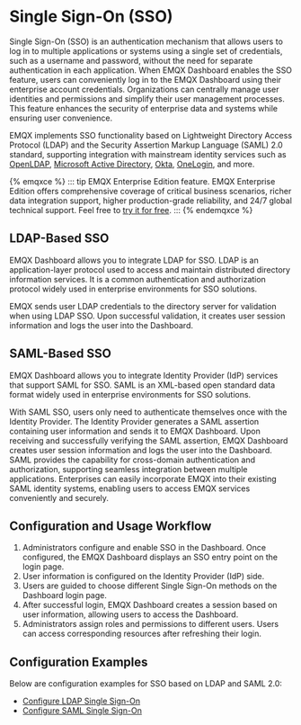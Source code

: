 # Single Sign-On (SSO)

Single Sign-On (SSO) is an authentication mechanism that allows users to log in to multiple applications or systems using a single set of credentials, such as a username and password, without the need for separate authentication in each application. When EMQX Dashboard enables the SSO feature, users can conveniently log in to the EMQX Dashboard using their enterprise account credentials. Organizations can centrally manage user identities and permissions and simplify their user management processes. This feature enhances the security of enterprise data and systems while ensuring user convenience.

EMQX implements SSO functionality based on Lightweight Directory Access Protocol (LDAP) and the Security Assertion Markup Language (SAML) 2.0 standard, supporting integration with mainstream identity services such as [OpenLDAP](https://www.openldap.org/), [Microsoft Active Directory](https://azure.microsoft.com/en-in/products/active-directory), [Okta](https://www.okta.com/), [OneLogin](https://www.onelogin.com/), and more. 

{% emqxce %} 
::: tip 
EMQX Enterprise Edition feature. EMQX Enterprise Edition offers comprehensive coverage of critical business scenarios, richer data integration support, higher production-grade reliability, and 24/7 global technical support. Feel free to [try it for free](https://www.emqx.com/zh/try?product=enterprise). 
::: 
{% endemqxce %}

## LDAP-Based SSO

EMQX Dashboard allows you to integrate LDAP for SSO. LDAP is an application-layer protocol used to access and maintain distributed directory information services. It is a common authentication and authorization protocol widely used in enterprise environments for SSO solutions.

EMQX sends user LDAP credentials to the directory server for validation when using LDAP SSO. Upon successful validation, it creates user session information and logs the user into the Dashboard.

## SAML-Based SSO

EMQX Dashboard allows you to integrate Identity Provider (IdP) services that support SAML for SSO. SAML is an XML-based open standard data format widely used in enterprise environments for SSO solutions.

With SAML SSO, users only need to authenticate themselves once with the Identity Provider. The Identity Provider generates a SAML assertion containing user information and sends it to EMQX Dashboard. Upon receiving and successfully verifying the SAML assertion, EMQX Dashboard creates user session information and logs the user into the Dashboard. SAML provides the capability for cross-domain authentication and authorization, supporting seamless integration between multiple applications. Enterprises can easily incorporate EMQX into their existing SAML identity systems, enabling users to access EMQX services conveniently and securely.

## Configuration and Usage Workflow

1. Administrators configure and enable SSO in the Dashboard. Once configured, the EMQX Dashboard displays an SSO entry point on the login page.
2. User information is configured on the Identity Provider (IdP) side.
3. Users are guided to choose different Single Sign-On methods on the Dashboard login page.
4. After successful login, EMQX Dashboard creates a session based on user information, allowing users to access the Dashboard.
5. Administrators assign roles and permissions to different users. Users can access corresponding resources after refreshing their login.

## Configuration Examples

Below are configuration examples for SSO based on LDAP and SAML 2.0:

- [Configure LDAP Single Sign-On](./sso-ldap.md)
- [Configure SAML Single Sign-On](./sso-saml.md)

